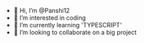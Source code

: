 - 👋 Hi, I’m @Panshi12
- 👀 I’m interested in coding
- 🌱 I’m currently learning 'TYPESCRIPT'
- 💞️ I’m looking to collaborate on a big project

<!---
Panshi12/Panshi12 is a ✨ special ✨ repository because its `README.md` (this file) appears on your GitHub profile.
You can click the Preview link to take a look at your changes.
--->
